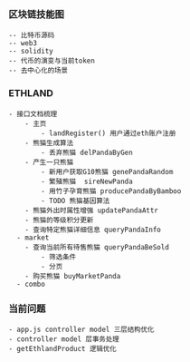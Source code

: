 ### 区块链技能图
	-- 比特币源码
	-- web3
	-- solidity
	-- 代币的演变与当前token
	-- 去中心化的场景

### ETHLAND
	- 接口文档梳理
		- 主页
			- landRegister() 用户通过eth账户注册
		- 熊猫生成算法
			- 丢弃熊猫 delPandaByGen
	   	- 产生一只熊猫
	   		- 新用户获取G10熊猫 genePandaRandom
	   		- 繁殖熊猫	sireNewPanda
	   		- 用竹子孕育熊猫 producePandaByBamboo
	   		- TODO 熊猫基因算法
	   	- 熊猫外出时属性增强 updatePandaAttr
	   	- 熊猫的等级积分更新
	   	- 查询特定熊猫详细信息 queryPandaInfo
	  - market
	   	- 查询当前所有待售熊猫 queryPandaBeSold
	   		- 筛选条件
	   		- 分页
	   	- 购买熊猫 buyMarketPanda
	  - combo
### 当前问题
	- app.js controller model 三层结构优化
	- controller model 层事务处理
	- getEthlandProduct 逻辑优化





